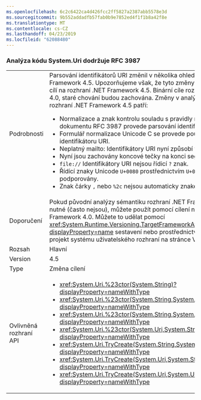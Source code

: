 ```yaml
---
ms.openlocfilehash: 6c2c6422ca4d426fcc2ff5827a2387abb5578e3d
ms.sourcegitcommit: 9b552addadfb57fab0b9e7852ed4f1f1b8a42f8e
ms.translationtype: MT
ms.contentlocale: cs-CZ
ms.lasthandoff: 04/23/2019
ms.locfileid: "62088480"
---
```

### <a name="systemuri-parsing-adheres-to-rfc-3987"></a>Analýza kódu System.Uri dodržuje RFC 3987

|   |   |
|---|---|
|Podrobnosti|Parsování identifikátorů URI změnil v několika ohledech v rozhraní .NET Framework 4.5. Upozorňujeme však, že tyto změny se projeví pouze kód cílí na rozhraní .NET Framework 4.5. Binární cíle rozhraní .NET Framework 4.0, staré chování budou zachována. Změny v analýze identifikátoru URI v rozhraní .NET Framework 4.5 patří:<ul><li>Normalizace a znak kontrolu souladu s pravidly nejnovější IRI v dokumentu RFC 3987 provede parsování identifikátorů URI.</li><li>Formulář normalizace Unicode C se provede pouze na část hostitele v identifikátoru URI.</li><li>Neplatný mailto: Identifikátory URI nyní způsobí výjimku.</li><li>Nyní jsou zachovány koncové tečky na konci segmentu cesty.</li><li><code>file://</code> Identifikátory URI nejsou řídicí <code>?</code> znak.</li><li>Řídící znaky Unicode <code>U+0080</code> prostřednictvím <code>U+009F</code> nejsou podporovány.</li><li>Znak čárky <code>,</code> nebo <code>%2c</code> nejsou automaticky znakem.</li></ul>|
|Doporučení|Pokud původní analýzy sémantiku rozhraní .NET Framework 4.0 URI jsou nutné (často nejsou), můžete použít pomocí cílení na rozhraní .NET Framework 4.0. Můžete to udělat pomocí <xref:System.Runtime.Versioning.TargetFrameworkAttribute?displayProperty=name> sestavení nebo prostřednictvím sady Visual Studio projekt systému uživatelského rozhraní na stránce Vlastnosti projektu.|
|Rozsah|Hlavní|
|Version|4.5|
|Type|Změna cílení|
|Ovlivněná rozhraní API|<ul><li><xref:System.Uri.%23ctor(System.String)?displayProperty=nameWithType></li><li><xref:System.Uri.%23ctor(System.String,System.Boolean)?displayProperty=nameWithType></li><li><xref:System.Uri.%23ctor(System.String,System.UriKind)?displayProperty=nameWithType></li><li><xref:System.Uri.%23ctor(System.Uri,System.String)?displayProperty=nameWithType></li><li><xref:System.Uri.TryCreate(System.String,System.UriKind,System.Uri@)?displayProperty=nameWithType></li><li><xref:System.Uri.TryCreate(System.Uri,System.String,System.Uri@)?displayProperty=nameWithType></li><li><xref:System.Uri.TryCreate(System.Uri,System.Uri,System.Uri@)?displayProperty=nameWithType></li></ul>|
